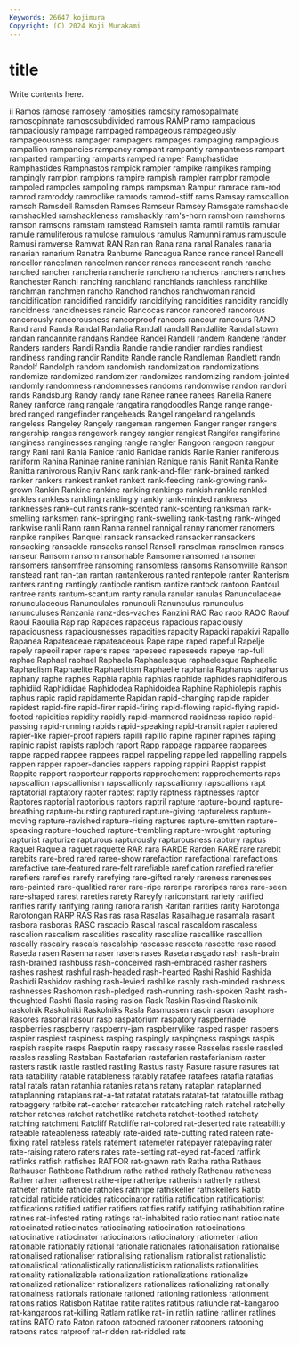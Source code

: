 ```yaml
---
Keywords: 26647 kojimura
Copyright: (C) 2024 Koji Murakami
---
```


# title

Write contents here.



ii Ramos ramose ramosely ramosities ramosity ramosopalmate ramosopinnate ramososubdivided ramous
RAMP ramp rampacious rampaciously rampage rampaged rampageous rampageously rampageousness rampager
rampagers rampages rampaging rampagious rampallion rampancies rampancy rampant rampantly rampantness
rampart ramparted ramparting ramparts ramped ramper Ramphastidae Ramphastides Ramphastos rampick
rampier rampike rampikes ramping rampingly rampion rampions rampire rampish rampler
ramplor rampole rampoled rampoles rampoling ramps rampsman Rampur ramrace ram-rod
ramrod ramroddy ramrodlike ramrods ramrod-stiff rams Ramsay ramscallion ramsch Ramsdell
Ramsden Ramses Ramseur Ramsey Ramsgate ramshackle ramshackled ramshackleness ramshackly ram's-horn
ramshorn ramshorns ramson ramsons ramstam ramstead Ramstein ramta ramtil ramtils
ramular ramule ramuliferous ramulose ramulous ramulus Ramunni ramus ramuscule Ramusi
ramverse Ramwat RAN Ran ran Rana rana ranal Ranales ranaria
ranarian ranarium Ranatra Ranburne Rancagua Rance rance rancel Rancell rancellor
rancelman rancelmen rancer rances rancescent ranch ranche ranched rancher rancheria
rancherie ranchero rancheros ranchers ranches Ranchester Ranchi ranching ranchland ranchlands
ranchless ranchlike ranchman ranchmen rancho Ranchod ranchos ranchwoman rancid rancidification
rancidified rancidify rancidifying rancidities rancidity rancidly rancidness rancidnesses rancio Rancocas
rancor rancored rancorous rancorously rancorousness rancorproof rancors rancour rancours RAND
Rand rand Randa Randal Randalia Randall randall Randallite Randallstown randan
randannite randans Randee Randel Randell randem Randene rander Randers randers
Randi Randia Randie randie randier randies randiest randiness randing randir
Randite Randle randle Randleman Randlett randn Randolf Randolph random randomish
randomization randomizations randomize randomized randomizer randomizes randomizing random-jointed randomly randomness
randomnesses randoms randomwise randon randori rands Randsburg Randy randy rane
Ranee ranee ranees Ranella Ranere Raney ranforce rang rangale rangatira
rangdoodles Range range range-bred ranged rangefinder rangeheads Rangel rangeland rangelands
rangeless Rangeley Rangely rangeman rangemen Ranger ranger rangers rangership ranges
rangework rangey rangier rangiest Rangifer rangiferine ranginess ranginesses ranging rangle
rangler Rangoon rangoon rangpur rangy Rani rani Rania Ranice ranid
Ranidae ranids Ranie Ranier raniferous raniform Ranina Raninae ranine raninian
Ranique ranis Ranit Ranita Ranite Ranitta ranivorous Ranjiv Rank rank
rank-and-filer rank-brained ranked ranker rankers rankest ranket rankett rank-feeding rank-growing
rank-grown Rankin Rankine rankine ranking rankings rankish rankle rankled rankles
rankless rankling ranklingly rankly rank-minded rankness ranknesses rank-out ranks rank-scented
rank-scenting ranksman rank-smelling ranksmen rank-springing rank-swelling rank-tasting rank-winged rankwise ranli
Rann rann Ranna rannel rannigal ranny ranomer ranomers ranpike ranpikes
Ranquel ransack ransacked ransacker ransackers ransacking ransackle ransacks ransel Ransell
ranselman ranselmen ranses ranseur Ransom ransom ransomable Ransome ransomed ransomer
ransomers ransomfree ransoming ransomless ransoms Ransomville Ranson ranstead rant ran-tan
rantan rantankerous ranted rantepole ranter Ranterism ranters ranting rantingly rantipole
rantism rantize rantock rantoon Rantoul rantree rants rantum-scantum ranty ranula
ranular ranulas Ranunculaceae ranunculaceous Ranunculales ranunculi Ranunculus ranunculus ranunculuses Ranzania
ranz-des-vaches Ranzini RAO Rao raob RAOC Raouf Raoul Raoulia Rap
rap Rapaces rapaceus rapacious rapaciously rapaciousness rapaciousnesses rapacities rapacity Rapacki
rapakivi Rapallo Rapanea Rapateaceae rapateaceous Rape rape raped rapeful Rapelje
rapely rapeoil raper rapers rapes rapeseed rapeseeds rapeye rap-full raphae
Raphael raphael Raphaela Raphaelesque raphaelesque Raphaelic Raphaelism Raphaelite Raphaelitism Raphaelle
raphania Raphanus raphanus raphany raphe raphes Raphia raphia raphias raphide
raphides raphidiferous raphidiid Raphidiidae Raphidodea Raphidoidea Raphine Raphiolepis raphis raphus
rapic rapid rapidamente Rapidan rapid-changing rapide rapider rapidest rapid-fire rapid-firer
rapid-firing rapid-flowing rapid-flying rapid-footed rapidities rapidity rapidly rapid-mannered rapidness rapido
rapid-passing rapid-running rapids rapid-speaking rapid-transit rapier rapiered rapier-like rapier-proof rapiers
rapilli rapillo rapine rapiner rapines raping rapinic rapist rapists raploch
raport Rapp rappage rapparee rapparees rappe rapped rappee rappees rappel
rappeling rappelled rappelling rappels rappen rapper rapper-dandies rappers rapping rappini
Rappist rappist Rappite rapport rapporteur rapports rapprochement rapprochements raps rapscallion
rapscallionism rapscallionly rapscallionry rapscallions rapt raptatorial raptatory rapter raptest raptly
raptness raptnesses raptor Raptores raptorial raptorious raptors raptril rapture rapture-bound
rapture-breathing rapture-bursting raptured rapture-giving raptureless rapture-moving rapture-ravished rapture-rising raptures rapture-smitten
rapture-speaking rapture-touched rapture-trembling rapture-wrought rapturing rapturist rapturize rapturous rapturously rapturousness
raptury raptus Raquel Raquela raquet raquette RAR rara RARDE Rarden
RARE rare rarebit rarebits rare-bred rared raree-show rarefaction rarefactional rarefactions
rarefactive rare-featured rare-felt rarefiable rarefication rarefied rarefier rarefiers rarefies rarefy
rarefying rare-gifted rarely rareness rarenesses rare-painted rare-qualitied rarer rare-ripe rareripe
rareripes rares rare-seen rare-shaped rarest rareties rarety Rareyfy rariconstant rariety
rarified rarifies rarify rarifying raring rariora rarish Raritan rarities rarity
Rarotonga Rarotongan RARP RAS Ras ras rasa Rasalas Rasalhague rasamala
rasant rasbora rasboras RASC rascacio Rascal rascal rascaldom rascaless rascalion
rascalism rascalities rascality rascalize rascallike rascallion rascally rascalry rascals rascalship
rascasse rasceta rascette rase rased Raseda rasen Rasenna raser rasers
rases Raseta rasgado rash rash-brain rash-brained rashbuss rash-conceived rash-embraced rasher
rashers rashes rashest rashful rash-headed rash-hearted Rashi Rashid Rashida Rashidi
Rashidov rashing rash-levied rashlike rashly rash-minded rashness rashnesses Rashomon rash-pledged
rash-running rash-spoken Rasht rash-thoughted Rashti Rasia rasing rasion Rask Raskin
Raskind Raskolnik raskolnik Raskolniki Raskolniks Rasla Rasmussen rasoir rason rasophore
Rasores rasorial rasour rasp raspatorium raspatory raspberriade raspberries raspberry raspberry-jam
raspberrylike rasped rasper raspers raspier raspiest raspiness rasping raspingly raspingness
raspings raspis raspish raspite rasps Rasputin raspy rassasy rasse Rasselas
rassle rassled rassles rassling Rastaban Rastafarian rastafarian rastafarianism raster rasters
rastik rastle rastled rastling Rastus rasty Rasure rasure rasures rat
rata ratability ratable ratableness ratably ratafee ratafees ratafia ratafias ratal
ratals ratan ratanhia ratanies ratans ratany rataplan rataplanned rataplanning rataplans
rat-a-tat ratatat ratatats ratatat-tat ratatouille ratbag ratbaggery ratbite rat-catcher ratcatcher
ratcatching ratch ratchel ratchelly ratcher ratches ratchet ratchetlike ratchets ratchet-toothed
ratchety ratching ratchment Ratcliff Ratcliffe rat-colored rat-deserted rate rateability rateable
rateableness rateably rate-aided rate-cutting rated rateen rate-fixing ratel rateless ratels
ratement ratemeter ratepayer ratepaying rater rate-raising ratero raters rates rate-setting
rat-eyed rat-faced ratfink ratfinks ratfish ratfishes RATFOR rat-gnawn rath Ratha
ratha Rathaus Rathauser Rathbone Rathdrum rathe rathed rathely Rathenau ratheness
Rather rather ratherest rathe-ripe ratheripe ratherish ratherly rathest ratheter rathite
rathole ratholes rathripe rathskeller rathskellers Ratib raticidal raticide raticides raticocinator
ratifia ratification ratificationist ratifications ratified ratifier ratifiers ratifies ratify ratifying
ratihabition ratine ratines rat-infested rating ratings rat-inhabited ratio ratiocinant ratiocinate
ratiocinated ratiocinates ratiocinating ratiocination ratiocinations ratiocinative ratiocinator ratiocinators ratiocinatory ratiometer
ration rationable rationably rational rationale rationales rationalisation rationalise rationalised rationaliser
rationalising rationalism rationalist rationalistic rationalistical rationalistically rationalisticism rationalists rationalities rationality
rationalizable rationalization rationalizations rationalize rationalized rationalizer rationalizers rationalizes rationalizing rationally
rationalness rationals rationate rationed rationing rationless rationment rations ratios Ratisbon
Ratitae ratite ratites ratitous ratiuncle rat-kangaroo rat-kangaroos rat-killing Ratlam ratlike
rat-lin ratlin ratline ratliner ratlines ratlins RATO rato Raton ratoon
ratooned ratooner ratooners ratooning ratoons ratos ratproof rat-ridden rat-riddled rats
